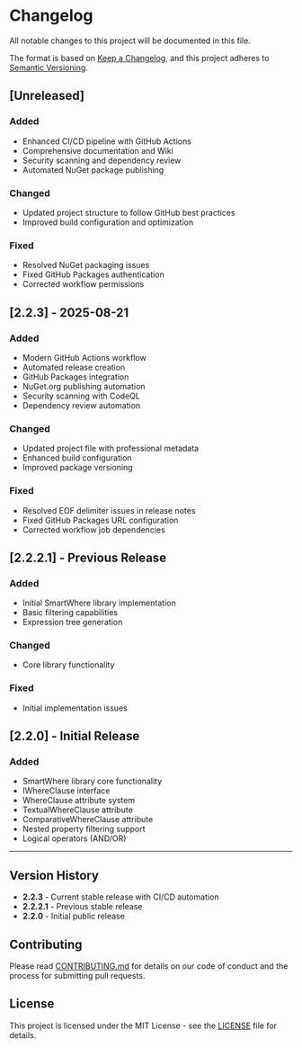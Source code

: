 # Changelog

All notable changes to this project will be documented in this file.

The format is based on [Keep a Changelog](https://keepachangelog.com/en/1.0.0/),
and this project adheres to [Semantic Versioning](https://semver.org/spec/v2.0.0.html).

## [Unreleased]

### Added
- Enhanced CI/CD pipeline with GitHub Actions
- Comprehensive documentation and Wiki
- Security scanning and dependency review
- Automated NuGet package publishing

### Changed
- Updated project structure to follow GitHub best practices
- Improved build configuration and optimization

### Fixed
- Resolved NuGet packaging issues
- Fixed GitHub Packages authentication
- Corrected workflow permissions

## [2.2.3] - 2025-08-21

### Added
- Modern GitHub Actions workflow
- Automated release creation
- GitHub Packages integration
- NuGet.org publishing automation
- Security scanning with CodeQL
- Dependency review automation

### Changed
- Updated project file with professional metadata
- Enhanced build configuration
- Improved package versioning

### Fixed
- Resolved EOF delimiter issues in release notes
- Fixed GitHub Packages URL configuration
- Corrected workflow job dependencies

## [2.2.2.1] - Previous Release

### Added
- Initial SmartWhere library implementation
- Basic filtering capabilities
- Expression tree generation

### Changed
- Core library functionality

### Fixed
- Initial implementation issues

## [2.2.0] - Initial Release

### Added
- SmartWhere library core functionality
- IWhereClause interface
- WhereClause attribute system
- TextualWhereClause attribute
- ComparativeWhereClause attribute
- Nested property filtering support
- Logical operators (AND/OR)

---

## Version History

- **2.2.3** - Current stable release with CI/CD automation
- **2.2.2.1** - Previous stable release
- **2.2.0** - Initial public release

## Contributing

Please read [CONTRIBUTING.md](CONTRIBUTING.md) for details on our code of conduct and the process for submitting pull requests.

## License

This project is licensed under the MIT License - see the [LICENSE](LICENSE) file for details.
